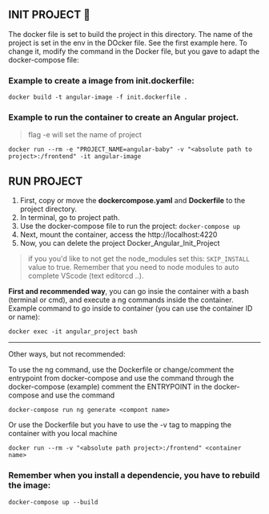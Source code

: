 
## INIT PROJECT :whale:
The docker file is set to build the project in this directory. 
The name of the project is set in the env in the DOcker file. See the first example here.
To change it, modify the command in the Docker file, but you gave to adapt the docker-compose file:

### Example to create a image from init.dockerfile:

`docker build -t angular-image -f init.dockerfile .`

### Example to run the container to create an Angular project. 
> flag -e will set the name of project

`docker run --rm -e "PROJECT_NAME=angular-baby" -v "<absolute path to project>:/frontend" -it angular-image`

## RUN PROJECT
1. First, copy or move the **dockercompose.yaml** and **Dockerfile** to the project directory. 
2. In terminal, go to project path.
3. Use the docker-compose file to run the project:
   `docker-compose up`
4. Next, mount the container, access the http://localhost:4220
5. Now, you can delete the project Docker_Angular_Init_Project

> if you you'd like to not get the node_modules set this: `SKIP_INSTALL` value to true. Remember that you need to node modules to auto complete VScode (text editorcd ..).

**First and recommended way**, you can go insie the container with a bash (terminal or cmd), and execute a ng commands inside the container. 
Example command to go inside to container (you can use the container ID or name):

`docker exec -it angular_project bash`

___
Other ways, but not recommended:

To use the ng command, use the Dockerfile or change/comment the entrypoint from docker-compose and use the command through the docker-compose (example)
comment the ENTRYPOINT in the docker-compose and use the command

`docker-compose run ng generate <compont name>`

Or use the Dockerfile but you have to use the -v tag to mapping the container with you local machine

`docker run --rm -v "<absolute path project>:/frontend" <container name>`

### Remember when you install a dependencie, you have to rebuild the image:

`docker-compose up --build`
